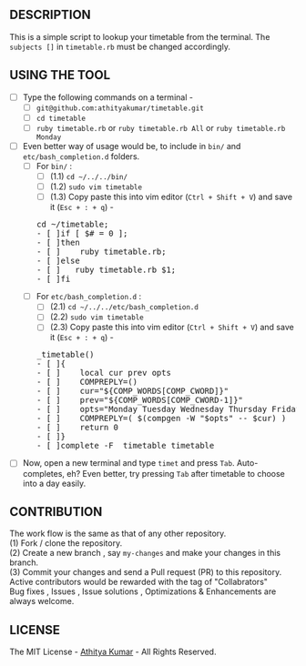 DESCRIPTION 
-----------
This is a simple script to lookup your timetable from the terminal. The `subjects []` in `timetable.rb` must be changed accordingly.

USING THE TOOL 
--------------
- [ ] Type the following commands on a terminal -
  - [ ] `git@github.com:athityakumar/timetable.git`
  - [ ]  `cd timetable` 
  - [ ]  `ruby timetable.rb` or `ruby timetable.rb All` or `ruby timetable.rb Monday`
- [ ] Even better way of usage would be, to include in `bin/` and `etc/bash_completion.d` folders.
  - [ ] For `bin/` :
    - [ ] (1.1) `cd ~/../../bin/`
    - [ ] (1.2) `sudo vim timetable`
    - [ ] (1.3) Copy paste this into vim editor (`Ctrl + Shift + V`) and save it (`Esc + : + q`) - 
    <pre>cd ~/timetable;
    - [ ]if [ $# = 0 ];
    - [ ]then
    - [ ]    ruby timetable.rb;
    - [ ]else
    - [ ]   ruby timetable.rb $1;
    - [ ]fi
    </pre>
  - [ ] For `etc/bash_completion.d` :
    - [ ] (2.1) `cd ~/../../etc/bash_completion.d`
    - [ ] (2.2) `sudo vim timetable`
    - [ ] (2.3) Copy paste this into vim editor (`Ctrl + Shift + V`) and save it (`Esc + : + q`) -
    <pre>_timetable()
    - [ ]{
    - [ ]    local cur prev opts
    - [ ]    COMPREPLY=()
    - [ ]    cur="${COMP_WORDS[COMP_CWORD]}"
    - [ ]    prev="${COMP_WORDS[COMP_CWORD-1]}"
    - [ ]    opts="Monday Tuesday Wednesday Thursday Friday All"
    - [ ]    COMPREPLY=( $(compgen -W "$opts" -- $cur) )
    - [ ]    return 0
    - [ ]}
    - [ ]complete -F _timetable timetable
    </pre>
- [ ] Now, open a new terminal and type `timet` and press `Tab`. Auto-completes, eh? Even better, try pressing `Tab` after timetable to choose into a day easily.

CONTRIBUTION
------------
The work flow is the same as that of any other repository. 
<br> (1) Fork / clone the repository.
<br> (2) Create a new branch , say `my-changes` and make your changes in this branch.
<br> (3) Commit your changes and send a Pull request (PR) to this repository.
<br> Active contributors would be rewarded with the tag of "Collabrators"
<br> Bug fixes , Issues , Issue solutions , Optimizations & Enhancements are always welcome.

LICENSE
-------
The MIT License - [Athitya Kumar](http://github.com/athityakumar) - All Rights Reserved.
